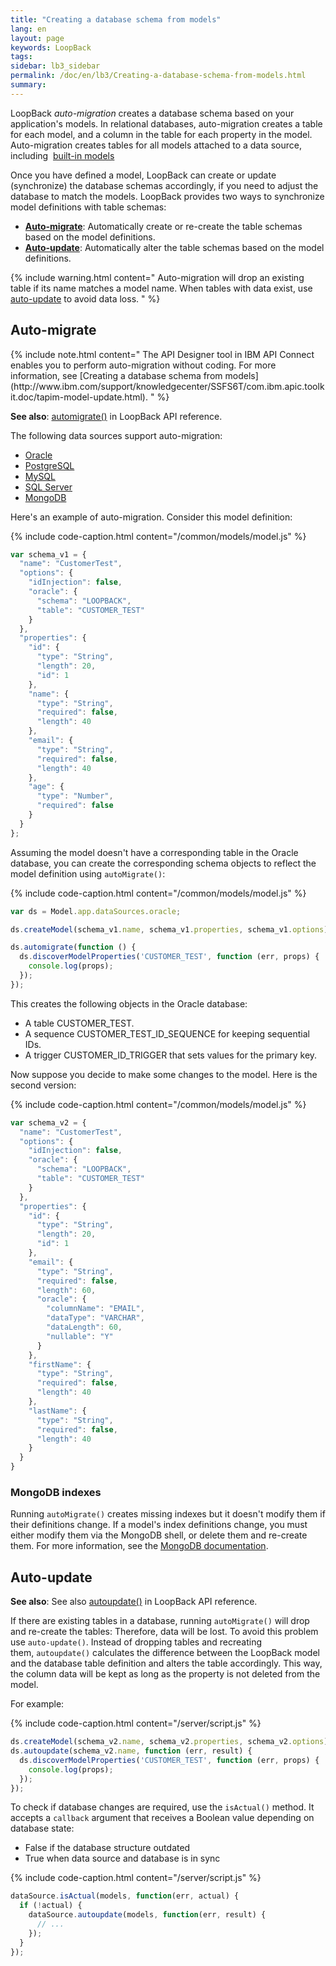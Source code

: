 ```yaml
---
title: "Creating a database schema from models"
lang: en
layout: page
keywords: LoopBack
tags:
sidebar: lb3_sidebar
permalink: /doc/en/lb3/Creating-a-database-schema-from-models.html
summary:
---
```


LoopBack _auto-migration_ creates a database schema based on your application's models.
In relational databases, auto-migration creates a table for each model, and a column in the table for each property in the model.
Auto-migration creates tables for all models attached to a data source, including 
[built-in models](Using-built-in-models.html)

Once you have defined a model, LoopBack can create or update (synchronize) the database schemas accordingly, if you need to adjust the database to match the models.
LoopBack provides two ways to synchronize model definitions with table schemas:

* **[Auto-migrate](#auto-migrate)**: Automatically create or re-create the table schemas based on the model definitions. 
* **[Auto-update](#auto-update)**: Automatically alter the table schemas based on the model definitions.

{% include warning.html content="
Auto-migration will drop an existing table if its name matches a model name.
When tables with data exist, use [auto-update](#auto-update) to avoid data loss.
" %}

## Auto-migrate

<div id="lb3apic" class="sl-hidden" markdown="1">
{% include note.html content="
The API Designer tool in IBM API Connect enables you to perform auto-migration without coding.
For more information, see [Creating a database schema from models](http://www.ibm.com/support/knowledgecenter/SSFS6T/com.ibm.apic.toolkit.doc/tapim-model-update.html).
" %}
</div>

**See also**: [automigrate()](http://apidocs.strongloop.com/loopback-datasource-juggler/#datasource-prototype-automigrate) in LoopBack API reference.

The following data sources support auto-migration:

* [Oracle](Oracle-connector.html)
* [PostgreSQL](PostgreSQL-connector.html)
* [MySQL](MySQL-connector.html)
* [SQL Server](SQL-Server-connector.html)
* [MongoDB](MongoDB-connector.html)

Here's an example of auto-migration. Consider this model definition:

{% include code-caption.html content="/common/models/model.js" %}
```javascript
var schema_v1 = {
  "name": "CustomerTest",
  "options": {
    "idInjection": false,
    "oracle": {
      "schema": "LOOPBACK",
      "table": "CUSTOMER_TEST"
    }
  },
  "properties": {
    "id": {
      "type": "String",
      "length": 20,
      "id": 1
    },
    "name": {
      "type": "String",
      "required": false,
      "length": 40
    },
    "email": {
      "type": "String",
      "required": false,
      "length": 40
    },
    "age": {
      "type": "Number",
      "required": false
    }
  }
};
```

Assuming the model doesn't have a corresponding table in the Oracle database, you can create the corresponding schema objects to reflect the model definition using `autoMigrate()`:

{% include code-caption.html content="/common/models/model.js" %}
```javascript
var ds = Model.app.dataSources.oracle;

ds.createModel(schema_v1.name, schema_v1.properties, schema_v1.options);

ds.automigrate(function () {
  ds.discoverModelProperties('CUSTOMER_TEST', function (err, props) {
    console.log(props);
  });
});
```

This creates the following objects in the Oracle database:

* A table CUSTOMER_TEST.
* A sequence CUSTOMER_TEST_ID_SEQUENCE for keeping sequential IDs.
* A trigger CUSTOMER_ID_TRIGGER that sets values for the primary key.

Now suppose you decide to make some changes to the model. Here is the second version:

{% include code-caption.html content="/common/models/model.js" %}
```javascript
var schema_v2 = {
  "name": "CustomerTest",
  "options": {
    "idInjection": false,
    "oracle": {
      "schema": "LOOPBACK",
      "table": "CUSTOMER_TEST"
    }
  },
  "properties": {
    "id": {
      "type": "String",
      "length": 20,
      "id": 1
    },
    "email": {
      "type": "String",
      "required": false,
      "length": 60,
      "oracle": {
        "columnName": "EMAIL",
        "dataType": "VARCHAR",
        "dataLength": 60,
        "nullable": "Y"
      }
    },
    "firstName": {
      "type": "String",
      "required": false,
      "length": 40
    },
    "lastName": {
      "type": "String",
      "required": false,
      "length": 40
    }
  }
}
```

### MongoDB indexes

Running `autoMigrate()` creates missing indexes but it doesn't modify them if their definitions change.
If a model's index definitions change, you must either modify them via the MongoDB shell, or delete them and re-create them.
For more information, see the [MongoDB documentation](http://docs.mongodb.org/manual/reference/method/db.collection.ensureIndex/#behaviors).

## Auto-update

**See also**: See also [autoupdate()](http://apidocs.strongloop.com/loopback-datasource-juggler/#datasource-prototype-autoupdate) in LoopBack API reference.

If there are existing tables in a database, running `autoMigrate()` will drop and re-create the tables: Therefore, data will be lost.
To avoid this problem use `auto-update()`.
Instead of dropping tables and recreating them, `autoupdate()` calculates the difference between the LoopBack model and the database table
definition and alters the table accordingly. This way, the column data will be kept as long as the property is not deleted from the model.

For example:

{% include code-caption.html content="/server/script.js" %}
```javascript
ds.createModel(schema_v2.name, schema_v2.properties, schema_v2.options);
ds.autoupdate(schema_v2.name, function (err, result) {
  ds.discoverModelProperties('CUSTOMER_TEST', function (err, props) {
    console.log(props);
  });
});
```

To check if database changes are required, use the `isActual()` method.
It accepts a `callback` argument that receives a Boolean value depending on database state:

* False if the database structure outdated
* True when data source and database is in sync

{% include code-caption.html content="/server/script.js" %}
```javascript
dataSource.isActual(models, function(err, actual) {
  if (!actual) {
    dataSource.autoupdate(models, function(err, result) {
      // ...
    });
  }
});
```
